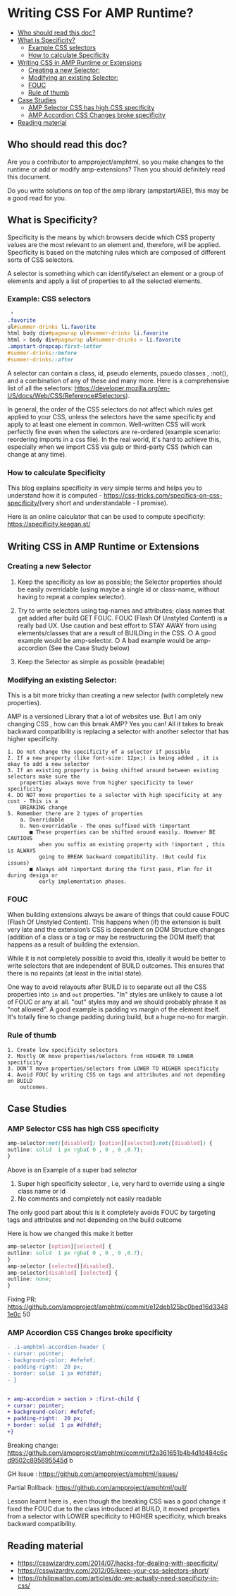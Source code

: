 # Writing CSS For AMP Runtime?

- [Who should read this doc?](#who-should-read-this-doc)
- [What is Specificity?](#what-is-specificity)
  - [Example CSS selectors](#example-css-selectors)
  - [How to calculate Specificity](#how-to-calculate-specificity)
- [Writing CSS in AMP Runtime or Extensions](#writing-css-in-amp-runtime-or-extensions)
  - [Creating a new Selector:](#creating-a-new-selector)
  - [Modifying an existing Selector:](#modifying-an-existing-selector)
  - [FOUC](#fouc)
  - [Rule of thumb](#rule-of-thumb)
- [Case Studies](#case-studies)
  - [AMP Selector CSS has high CSS specificity](#amp-selector-css-has-high-css-specificity)
  - [AMP Accordion CSS Changes broke specificity](#amp-accordion-css-changes-broke-specificity)
- [Reading material](#reading-material)

## Who should read this doc?

Are you a contributor to ampproject/amphtml, so you make changes to the runtime or add or
modify amp-extensions? Then you should definitely read this document.

Do you write solutions on top of the amp library (ampstart/ABE), this may be a good read for
you.

## What is Specificity?

Specificity is the means by which browsers decide which CSS property values are the most
relevant to an element and, therefore, will be applied. Specificity is based on the matching rules
which are composed of different sorts of CSS selectors.


A selector is something which can identify/select an element or a group of elements and apply a
list of properties to all the selected elements.

### Example: CSS selectors

```css
 *
.favorite
ul#summer-drinks li.favorite
html body div#pagewrap ul#summer-drinks li.favorite
html > body div#pagewrap ul#summer-drinks > li.favorite
.ampstart-dropcap:first-letter
#summer-drinks::before
#summer-drinks::after
```
A selector can contain a class, id, pseudo elements, psuedo classes , :not(), and a combination
of any of these and many more. Here is a comprehensive list of all the selectors: 
https://developer.mozilla.org/en-US/docs/Web/CSS/Reference#Selectors).

In general, the order of the CSS selectors do not affect which rules get applied to your CSS,
unless the selectors have the same specificity and apply to at least one element in common.
Well-written CSS will work perfectly fine even when the selectors are re-ordered (example
scenario: reordering imports in a css file). In the real world, it's hard to achieve this, especially
when we import CSS via gulp or third-party CSS (which can change at any time).

### How to calculate Specificity

This blog explains specificity in very simple terms and helps you to understand how it is computed -
https://css-tricks.com/specifics-on-css-specificity/​ (very short and understandable - I promise).

Here is an online calculator that can be used to compute specificity: https://specificity.keegan.st/

## Writing CSS in AMP Runtime or Extensions

### Creating a new Selector

1. Keep the specificity as low as possible; the Selector properties should be easily
    overridable (using maybe a single id or class-name, without having to repeat a complex
    selector).

2. Try to write selectors using tag-names and attributes; class names that get added after
    build GET FOUC. FOUC (Flash Of Unstyled Content) is a really bad UX. Use caution
    and best effort to STAY AWAY from using elements/classes that are a result of
    BUILDing in the CSS.
       ○ A good example would be amp-selector.
       ○ A bad example would be amp-accordion (See the ​Case Study​ below)
3. Keep the Selector as simple as possible (readable)

### Modifying an existing Selector:

This is a bit more tricky than creating a new selector (with completely new properties).

AMP is a versioned Library that a lot of websites use. But I am only changing CSS , how can
this break AMP?
Yes you can! All it takes to break backward compatibility is replacing a selector with another
selector that has higher specificity.
```
1. Do not change the specificity of a selector if possible
2. If a new property (like font-size: 12px;) is being added , it is okay to add a new selector
3. If an existing property is being shifted around between existing selectors make sure the
    properties always move from higher specificity to lower specificity
4. DO NOT move properties to a selector with high specificity at any cost - This is a
    BREAKING change
5. Remember there are 2 types of properties
    a. Overridable
    b. Non-overridable - The ones suffixed with !important
       ■ These properties can be shifted around easily. However BE CAUTIOUS
          when you suffix an existing property with !important , this is ALWAYS
          going to BREAK backward compatibility. (But could fix issues)
       ■ Always add !important during the first pass, Plan for it during design or
          early implementation phases.
```

### FOUC

When building extensions always be aware of things that could cause FOUC (Flash Of Unstyled
Content). This happens when (if) the extension is built very late and the extension’s CSS is
dependent on DOM Structure changes (addition of a class or a tag or may be restructuring the
DOM itself) that happens as a result of building the extension.

While it is not completely possible to avoid this, ideally it would be better to write selectors that
are independent of BUILD outcomes. This ensures that there is no repaints (at least in the initial
state).


One way to avoid relayouts after BUILD is to separate out all the CSS properties into `in` and
`out` properties. "In" styles are unlikely to cause a lot of FOUC or any at all. "out" styles may and
we should probably phrase it as "not allowed". A good example is padding vs margin of the
element itself. It's totally fine to change padding during build, but a huge no-no for margin.

### Rule of thumb
```
1. Create low specificity selectors
2. Mostly OK move properties/selectors from HIGHER TO LOWER specificity
3. DON’T move properties/selectors from LOWER TO HIGHER specificity
4. Avoid FOUC by writing CSS on tags and attributes and not depending on BUILD
    outcomes.
```


## Case Studies

### AMP Selector CSS has high CSS specificity

```css
amp-selector​:not​([​disabled​]) [​option​][​selected​]​:not​([​disabled​]) {
​outline​: ​solid​ ​ 1 ​px​ ​rgba​(​ 0 ​,​ 0 ​,​ 0 ​,​0.7​);
}
```
Above is an Example of a super bad selector

1. Super high specificity selector , i.e, very hard to override using a single class name or id
2. No comments and completely not easily readable


The only good part about this is it completely avoids FOUC by targeting tags and attributes and
not depending on the build outcome

Here is how we changed this make it better

```css
amp-selector​ [​option​][​selected​] {
​outline​: ​solid​ ​ 1 ​px​ ​rgba​(​ 0 ​,​ 0 ​,​ 0 ​,​0.7​);
}
amp-selector​ [​selected​][​disabled​],
amp-selector​[​disabled​] [​selected​] {
​outline​: ​none​;
}
```
Fixing PR:
https://github.com/ampproject/amphtml/commit/e12deb125bc0bed16d33481e0c
50

### AMP Accordion CSS Changes broke specificity
```diff
- .i-amphtml-accordion-header​ {
- ​cursor​: ​pointer​;
- ​background-color​: ​#efefef​;
- ​padding-right​: ​ 20 ​px​;
- ​border​: ​solid​ ​ 1 ​px​ ​#dfdfdf​;
- }


+ amp-accordion​ ​>​ ​section​ ​>​ ​:first-child​ {
+ ​cursor​: ​pointer​;
+ ​background-color​: ​#efefef​;
+ ​padding-right​: ​ 20 ​px​;
+ ​border​: ​solid​ ​ 1 ​px​ ​#dfdfdf​;
+}
```
Breaking change:
https://github.com/ampproject/amphtml/commit/f2a361651b4b4d1d484c6cd9502c895695545d
b

GH Issue : ​https://github.com/ampproject/amphtml/issues/

Partial Rollback: ​https://github.com/ampproject/amphtml/pull/

Lesson learnt here is , even though the breaking CSS was a good change it fixed the FOUC
due to the class introduced at BUILD, it moved properties from a selector with LOWER
specificity to HIGHER specificity, which breaks backward compatibility.


## Reading material

- https://csswizardry.com/2014/07/hacks-for-dealing-with-specificity/
- https://csswizardry.com/2012/05/keep-your-css-selectors-short/
- https://philipwalton.com/articles/do-we-actually-need-specificity-in-css/


